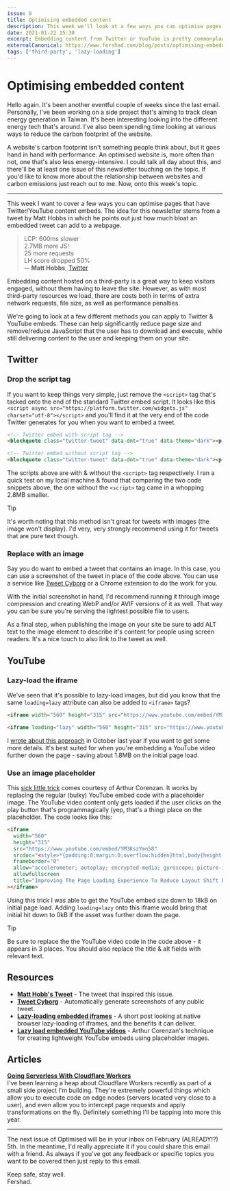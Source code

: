 ```yaml
---
issue: 8
title: Optimising embedded content
description: This week we'll look at a few ways you can optimise pages on your websites that have Twitter/YouTube content embedded within.
date: 2021-01-22 15:30
excerpt: Embedding content from Twitter or YouTube is pretty commonplace these days. However, the code these services provide isn't always the most optimised. This week we'll look at a few ways you can optimise pages on your websites that have Twitter/YouTube content embedded within.
externalCanonical: https://www.fershad.com/blog/posts/optimising-embedded-content
tags: ['third-party', 'lazy-loading']
---
```

# Optimising embedded content

Hello again. It's been another eventful couple of weeks since the last email. Personally, I've been working on a side project that's aiming to track clean energy generation in Taiwan. It's been interesting looking into the different energy tech that's around. I've also been spending time looking at various ways to reduce the carbon footprint of the website.

A website's carbon footprint isn't something people think about, but it goes hand in hand with performance. An optimised website is, more often than not, one that's also less energy-intensive. I could talk all day about this, and there'll be at least one issue of this newsletter touching on the topic. If you'd like to know more about the relationship between websites and carbon emissions just reach out to me. Now, onto this week's topic.

***

This week I want to cover a few ways you can optimise pages that have Twitter/YouTube content embeds. The idea for this newsletter stems from a tweet by Matt Hobbs in which he points out just how much bloat an embedded tweet can add to a webpage.

> LCP: 600ms slower  
2.7MB more JS!  
25 more requests  
LH score dropped 50%  
**--  Matt Hobbs**, [Twitter](https://twitter.com/TheRealNooshu/status/1350578919389470721)

Embedding content hosted on a third-party is a great way to keep visitors engaged, without them having to leave the site. However, as with most third-party resources we load, there are costs both in terms of extra network requests, file size, as well as performance penalties.

We're going to look at a few different methods you can apply to Twitter & YouTube embeds. These can help significantly reduce page size and remove/reduce JavaScript that the user has to download and execute, while still delivering content to the user and keeping them on your site.

## Twitter

### Drop the script tag

If you want to keep things very simple, just remove the `<script>` tag that's tacked onto the end of the standard Twitter embed script. It looks like this `<script async src="https://platform.twitter.com/widgets.js" charset="utf-8"></script>` and you'll find it at the very end of the code Twitter generates for you when you want to embed a tweet.

```html
<!-- Twitter embed with script tag -->
<blockquote class="twitter-tweet" data-dnt="true" data-theme="dark"><p lang="en" dir="ltr">Bernie...go home already <a href="https://t.co/Ok1WpgjgJS">pic.twitter.com/Ok1WpgjgJS</a></p>&mdash; The Daily Show (@TheDailyShow) <a href="https://twitter.com/TheDailyShow/status/1352074243911999489?ref_src=twsrc%5Etfw">January 21, 2021</a></blockquote> <script async src="https://platform.twitter.com/widgets.js" charset="utf-8"></script>

<!-- Twitter embed without script tag -->
<blockquote class="twitter-tweet" data-dnt="true" data-theme="dark"><p lang="en" dir="ltr">Bernie...go home already <a href="https://t.co/Ok1WpgjgJS">pic.twitter.com/Ok1WpgjgJS</a></p>&mdash; The Daily Show (@TheDailyShow) <a href="https://twitter.com/TheDailyShow/status/1352074243911999489?ref_src=twsrc%5Etfw">January 21, 2021</a></blockquote>
```

The scripts above are with & without the `<script>` tag respectively. I ran a quick test on my local machine & found that comparing the two code snippets above, the one without the `<script>` tag came in a whopping 2.8MB smaller.

<div class="callout">
<p class="h3 title">Tip</p>
<p>It's worth noting that this method isn't great for tweets with images (the image won't display). I'd very, very strongly recommend using it for tweets that are pure text though.</p>
</div>

### Replace with an image

Say you do want to embed a tweet that contains an image. In this case, you can use a screenshot of the tweet in place of the code above. You can use a service like [Tweet Cyborg](https://tweetcyborg.com/) or a Chrome extension to do the work for you.

With the initial screenshot in hand, I'd recommend running it through image compression and creating WebP and/or AVIF versions of it as well. That way you can be sure you're serving the lightest possible file to users.

As a final step, when publishing the image on your site be sure to add ALT text to the image element to describe it's content for people using screen readers. It's a nice touch to also link to the tweet as well.

## YouTube

### Lazy-load the iframe

We've seen that it's possible to lazy-load images, but did you know that the same `loading=lazy` attribute can also be added to `<iframe>` tags?

```html
<iframe width="560" height="315" src="https://www.youtube.com/embed/YM3KszYmn58" frameborder="0" allow="accelerometer; autoplay; clipboard-write; encrypted-media; gyroscope; picture-in-picture" allowfullscreen></iframe>
```

```html
<iframe loading="lazy" width="560" height="315" src="https://www.youtube.com/embed/YM3KszYmn58" frameborder="0" allow="accelerometer; autoplay; clipboard-write; encrypted-media; gyroscope; picture-in-picture" allowfullscreen></iframe>
```

I [wrote about this approach](https://www.fershad.com/blog/posts/lazy-loading-embedded-iframes/) in October last year if you want to get some more details. It's best suited for when you're embedding a YouTube video further down the page - saving about 1.8MB on the initial page load.

### Use an image placeholder

This [sick little trick](https://css-tricks.com/lazy-load-embedded-youtube-videos/) comes courtesy of Arthur Corenzan. It works by replacing the regular (bulky) YouTube embed code with a placeholder image. The YouTube video content only gets loaded if the user clicks on the play button that's programmagically (yep, that's a thing) place on the placeholder. The code looks like this:

```html
<iframe
  width="560"
  height="315"
  src="https://www.youtube.com/embed/YM3KszYmn58"
  srcdoc="<style>*{padding:0;margin:0;overflow:hidden}html,body{height:100%}img,span{position:absolute;width:100%;top:0;bottom:0;margin:auto}span{height:1.5em;text-align:center;font:48px/1.5 sans-serif;color:white;text-shadow:0 0 0.5em black}</style><a href=https://www.youtube.com/embed/YM3KszYmn58?autoplay=1><img src=https://img.youtube.com/vi/YM3KszYmn58/hqdefault.jpg alt='Improving The Page Loading Experience To Reduce Layout Shift by Jen Simmons'><span>▶</span></a>"
  frameborder="0"
  allow="accelerometer; autoplay; encrypted-media; gyroscope; picture-in-picture"
  allowfullscreen
  title="Improving The Page Loading Experience To Reduce Layout Shift by Jen Simmons"
></iframe>
```

Using this trick I was able to get the YouTube embed size down to 18kB on initial page load. Adding `loading=lazy` onto this iframe would bring that initial hit down to 0kB if the asset was further down the page.

<div class="callout">
<p class="h3 title">Tip</p>
<p>Be sure to replace the the YouTube video code in the code above - it appears in 3 places. You should also replace the title & alt fields with relevant text.</p>
</div>

## Resources

- **[Matt Hobb's Tweet](https://twitter.com/TheRealNooshu/status/1350578919389470721)**  - The tweet that inspired this issue.
- **[Tweet Cyborg](https://tweetcyborg.com/)** - Automatically generate screenshots of any public tweet.
- **[Lazy-loading embedded iframes](https://www.fershad.com/blog/posts/lazy-loading-embedded-iframes/)** - A short post looking at native browser lazy-loading of iframes, and the benefits it can deliver.
- **[Lazy load embedded YouTube videos](https://css-tricks.com/lazy-load-embedded-youtube-videos/)** - Arthur Corenzan's technique for creating lightweight YouTube embeds using placeholder images.

## Articles
**[Going Serverless With Cloudflare Workers](https://www.smashingmagazine.com/2019/04/cloudflare-workers-serverless/)**  
I've been learning a heap about Cloudflare Workers recently as part of a small side project I'm building. They're extremely powerful things which allow you to execute code on edge nodes (servers located very close to a user), and even allow you to intercept page requests and apply transformations on the fly. Definitely something I'll be tapping into more this year.

---

The next issue of Optimised will be in your inbox on February (ALREADY!?) 5th. In the meantime, I'd really appreciate it if you could share this email with a friend. As always if you've got any feedback or specific topics you want to be covered then just reply to this email.

Keep safe, stay well.<br>
Fershad.